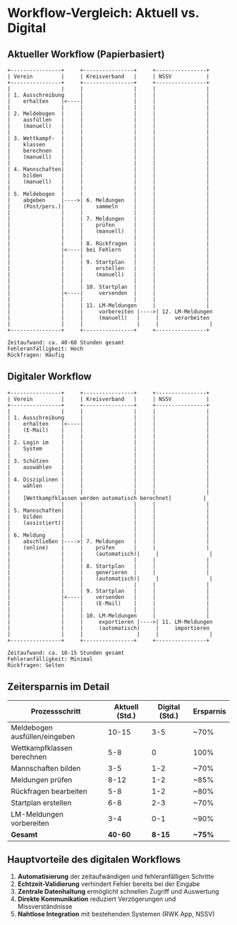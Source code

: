 # Workflow-Vergleich: Aktuell vs. Digital

## Aktueller Workflow (Papierbasiert)

```
+----------------+     +----------------+     +----------------+
| Verein         |     | Kreisverband   |     | NSSV           |
+----------------+     +----------------+     +----------------+
|                |     |                |     |                |
| 1. Ausschreibung     |                |     |                |
|    erhalten    |<----|                |     |                |
|                |     |                |     |                |
| 2. Meldebogen  |     |                |     |                |
|    ausfüllen   |     |                |     |                |
|    (manuell)   |     |                |     |                |
|                |     |                |     |                |
| 3. Wettkampf-  |     |                |     |                |
|    klassen     |     |                |     |                |
|    berechnen   |     |                |     |                |
|    (manuell)   |     |                |     |                |
|                |     |                |     |                |
| 4. Mannschaften|     |                |     |                |
|    bilden      |     |                |     |                |
|    (manuell)   |     |                |     |                |
|                |     |                |     |                |
| 5. Meldebogen  |     |                |     |                |
|    abgeben     |---->| 6. Meldungen   |     |                |
|    (Post/pers.)|     |    sammeln     |     |                |
|                |     |                |     |                |
|                |     | 7. Meldungen   |     |                |
|                |     |    prüfen      |     |                |
|                |     |    (manuell)   |     |                |
|                |     |                |     |                |
|                |     | 8. Rückfragen  |     |                |
|                |<----| bei Fehlern    |     |                |
|                |     |                |     |                |
|                |     | 9. Startplan   |     |                |
|                |     |    erstellen   |     |                |
|                |     |    (manuell)   |     |                |
|                |     |                |     |                |
|                |     | 10. Startplan  |     |                |
|                |<----|     versenden  |     |                |
|                |     |                |     |                |
|                |     | 11. LM-Meldungen     |                |
|                |     |     vorbereiten |---->| 12. LM-Meldungen
|                |     |     (manuell)   |     |     verarbeiten
|                |     |                 |     |                |
+----------------+     +----------------+     +----------------+

Zeitaufwand: ca. 40-60 Stunden gesamt
Fehleranfälligkeit: Hoch
Rückfragen: Häufig
```

## Digitaler Workflow

```
+----------------+     +----------------+     +----------------+
| Verein         |     | Kreisverband   |     | NSSV           |
+----------------+     +----------------+     +----------------+
|                |     |                |     |                |
| 1. Ausschreibung     |                |     |                |
|    erhalten    |<----|                |     |                |
|    (E-Mail)    |     |                |     |                |
|                |     |                |     |                |
| 2. Login im    |     |                |     |                |
|    System      |     |                |     |                |
|                |     |                |     |                |
| 3. Schützen    |     |                |     |                |
|    auswählen   |     |                |     |                |
|                |     |                |     |                |
| 4. Disziplinen |     |                |     |                |
|    wählen      |     |                |     |                |
|                |     |                |     |                |
|    [Wettkampfklassen werden automatisch berechnet]          |
|                |     |                |     |                |
| 5. Mannschaften|     |                |     |                |
|    bilden      |     |                |     |                |
|    (assistiert)|     |                |     |                |
|                |     |                |     |                |
| 6. Meldung     |     |                |     |                |
|    abschließen |---->| 7. Meldungen   |     |                |
|    (online)    |     |    prüfen      |     |                |
|                |     |    (automatisch)|     |                |
|                |     |                |     |                |
|                |     | 8. Startplan   |     |                |
|                |     |    generieren  |     |                |
|                |     |    (automatisch)|     |                |
|                |     |                |     |                |
|                |     | 9. Startplan   |     |                |
|                |<----|    versenden   |     |                |
|                |     |    (E-Mail)    |     |                |
|                |     |                |     |                |
|                |     | 10. LM-Meldungen     |                |
|                |     |     exportieren |---->| 11. LM-Meldungen
|                |     |     (automatisch)     |     importieren
|                |     |                 |     |                |
+----------------+     +----------------+     +----------------+

Zeitaufwand: ca. 10-15 Stunden gesamt
Fehleranfälligkeit: Minimal
Rückfragen: Selten
```

## Zeitersparnis im Detail

| Prozessschritt                  | Aktuell (Std.) | Digital (Std.) | Ersparnis |
|---------------------------------|----------------|----------------|-----------|
| Meldebogen ausfüllen/eingeben   | 10-15          | 3-5            | ~70%      |
| Wettkampfklassen berechnen      | 5-8            | 0              | 100%      |
| Mannschaften bilden             | 3-5            | 1-2            | ~70%      |
| Meldungen prüfen                | 8-12           | 1-2            | ~85%      |
| Rückfragen bearbeiten           | 5-8            | 1-2            | ~80%      |
| Startplan erstellen             | 6-8            | 2-3            | ~70%      |
| LM-Meldungen vorbereiten        | 3-4            | 0-1            | ~90%      |
| **Gesamt**                      | **40-60**      | **8-15**       | **~75%**  |

## Hauptvorteile des digitalen Workflows

1. **Automatisierung** der zeitaufwändigen und fehleranfälligen Schritte
2. **Echtzeit-Validierung** verhindert Fehler bereits bei der Eingabe
3. **Zentrale Datenhaltung** ermöglicht schnellen Zugriff und Auswertung
4. **Direkte Kommunikation** reduziert Verzögerungen und Missverständnisse
5. **Nahtlose Integration** mit bestehenden Systemen (RWK App, NSSV)